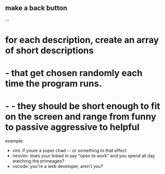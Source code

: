 ## make a back button


-- 

# for each description, create an array of short descriptions 
# - that get chosen randomly each time the program runs.
# - - they should be short enough to fit on the screen and range from funny to passive aggressive to helpful
example: 
 - vim: if youre a super chad -- or something to that effect
 - neovim: does your linked in say "open to work" and you spend all day watching the primeagen?
 - vscode: you're a web developer, aren't you?
